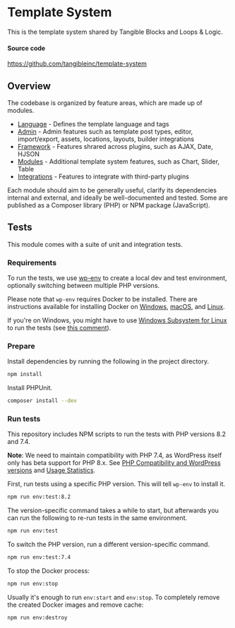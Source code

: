 # Template System

This is the template system shared by Tangible Blocks and Loops & Logic.

#### Source code

https://github.com/tangibleinc/template-system

## Overview

The codebase is organized by feature areas, which are made up of modules.

- [Language](language) - Defines the template language and tags
- [Admin](admin) - Admin features such as template post types, editor, import/export, assets, locations, layouts, builder integrations
- [Framework](../framework/) - Features shrared across plugins, such as AJAX, Date, HJSON
- [Modules](modules/) - Additional template system features, such as Chart, Slider, Table
- [Integrations](integrations/) - Features to integrate with third-party plugins

Each module should aim to be generally useful, clarify its dependencies internal and external, and ideally be well-documented and tested. Some are published as a Composer library (PHP) or NPM package (JavaScript).

## Tests

This module comes with a suite of unit and integration tests.

### Requirements

To run the tests, we use [wp-env](https://developer.wordpress.org/block-editor/reference-guides/packages/packages-env/) to create a local dev and test environment, optionally switching between multiple PHP versions.

Please note that `wp-env` requires Docker to be installed. There are instructions available for installing Docker on [Windows](https://docs.docker.com/desktop/install/windows-install/), [macOS](https://docs.docker.com/desktop/install/mac-install/), and [Linux](https://docs.docker.com/desktop/install/linux-install/).

If you're on Windows, you might have to use [Windows Subsystem for Linux](https://learn.microsoft.com/en-us/windows/wsl/install) to run the tests (see [this comment](https://bitbucket.org/tangibleinc/tangible-fields-module/pull-requests/30#comment-389568162)).

### Prepare

Install dependencies by running the following in the project directory. 

```sh
npm install
```

Install PHPUnit.

```sh
composer install --dev
```

### Run tests

This repository includes NPM scripts to run the tests with PHP versions 8.2 and 7.4.

**Note**: We need to maintain compatibility with PHP 7.4, as WordPress itself only has beta support for PHP 8.x. See [PHP Compatibility and WordPress versions](https://make.wordpress.org/core/handbook/references/php-compatibility-and-wordpress-versions/) and [Usage Statistics](https://wordpress.org/about/stats/).

First, run tests using a specific PHP version. This will tell `wp-env` to install it.

```sh
npm run env:test:8.2
```

The version-specific command takes a while to start, but afterwards you can run the following to re-run tests in the same environment.

```sh
npm run env:test
```

To switch the PHP version, run a different version-specific command.

```sh
npm run env:test:7.4
```

To stop the Docker process:

```sh
npm run env:stop
```

Usually it's enough to run `env:start` and `env:stop`. To completely remove the created Docker images and remove cache:

```sh
npm run env:destroy
```


